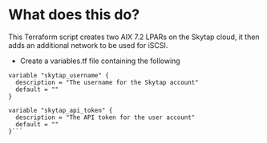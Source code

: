 # What does this do?
This Terraform script creates two AIX 7.2 LPARs on the Skytap cloud, it then adds an additional network to be used for iSCSI.

- Create a variables.tf file containing the following
```
variable "skytap_username" {
  description = "The username for the Skytap account"
  default = ""
}

variable "skytap_api_token" {
  description = "The API token for the user account"
  default = ""
}```
